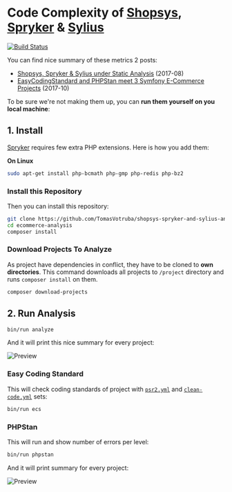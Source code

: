 # Code Complexity of [Shopsys](https://www.shopsys-framework.com/), [Spryker](https://spryker.com/) & [Sylius](http://sylius.org/)

[![Build Status](https://img.shields.io/travis/TomasVotruba/shopsys-spryker-and-sylius-analysis.svg?style=flat-square)](https://travis-ci.org/TomasVotruba/shopsys-spryker-and-sylius-analysis)

You can find nice summary of these metrics 2 posts:

- [Shopsys, Spryker & Sylius under Static Analysis](https://www.tomasvotruba.cz/blog/2017/08/28/shopsys-spriker-and-sylius-under-static-analysis/) (2017-08)
- [EasyCodingStandard and PHPStan meet 3 Symfony E-Commerce Projects](https://www.tomasvotruba.cz/blog/2017/10/02/easy-coding-standard-and-phpstan-meet-3-symfony-ecommerce-projects/) (2017-10)

To be sure we're not making them up, you can **run them yourself on you local machine**:


## 1. Install

[Spryker](https://spryker.com/) requires few extra PHP extensions. Here is how you add them:
 
**On Linux**
  
```bash
sudo apt-get install php-bcmath php-gmp php-redis php-bz2
```

### Install this Repository

Then you can install this repository:

```bash
git clone https://github.com/TomasVotruba/shopsys-spryker-and-sylius-analysis.git ecommerce-analysis
cd ecommerce-analysis
composer install
```

### Download Projects To Analyze

As project have dependencies in conflict, they have to be cloned to **own directories**.
This command downloads all projects to `/project` directory and runs `composer install` on them.

```bash
composer download-projects
```

## 2. Run Analysis

```bash
bin/run analyze
```

And it will print this nice summary for every project:

![Preview](docs/preview-analyze.png)


### Easy Coding Standard

This will check coding standards of project with [`psr2.yml`](/config/ecs/psr2.yml) and [`clean-code.yml`](/config/ecs/clean-code.yml) sets:

```bash
bin/run ecs
```

### PHPStan

This will run and show number of errors per level:

```bash
bin/run phpstan
```

And it will print summary for every project:

![Preview](docs/preview-phpstan.png)
